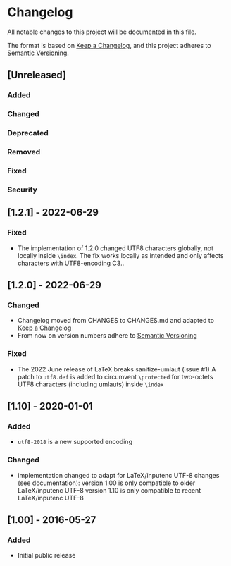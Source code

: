 # Changelog
All notable changes to this project will be documented in this file.

The format is based on
[Keep a Changelog](https://keepachangelog.com/en/1.0.0/),
and this project adheres to
[Semantic Versioning](http://semver.org/spec/v2.0.0.html).

## [Unreleased]

### Added
### Changed
### Deprecated
### Removed
### Fixed
### Security



## [1.2.1] - 2022-06-29

### Fixed
- The implementation of 1.2.0 changed UTF8 characters globally, not locally
    inside `\index`. The fix works locally as intended and only affects
    characters with UTF8-encoding C3..



## [1.2.0] - 2022-06-29

### Changed
- Changelog moved from CHANGES to CHANGES.md and adapted to
  [Keep a Changelog](https://keepachangelog.com/en/1.0.0/)
- From now on version numbers adhere to
  [Semantic Versioning](http://semver.org/spec/v2.0.0.html)

### Fixed
- The 2022 June release of LaTeX breaks sanitize-umlaut (issue #1)
    A patch to `utf8.def` is added to circumvent `\protected` for
    two-octets UTF8 characters (including umlauts) inside `\index`



## [1.10] - 2020-01-01

### Added
- `utf8-2018` is a new supported encoding

### Changed
- implementation changed to adapt for LaTeX/inputenc UTF-8 changes
  (see documentation):
  version 1.00 is only compatible to older LaTeX/inputenc UTF-8
  version 1.10 is only compatible to recent LaTeX/inputenc UTF-8



## [1.00] - 2016-05-27

### Added
- Initial public release
